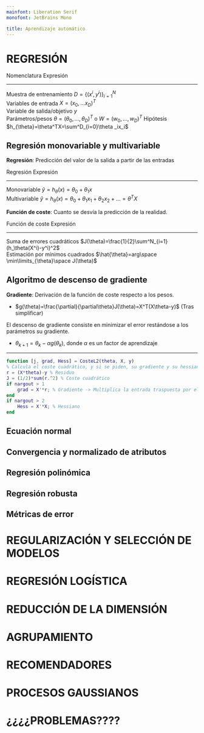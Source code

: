 ```yaml
---
mainfont: Liberation Serif
monofont: JetBrains Mono

title: Aprendizaje automático
---
```


# REGRESIÓN

Nomenclatura                 Expresión                                                  
---------------------------  ---------------------------------------------------------- 
Muestra de entrenamiento     $D = \{(x^i,y^i)\}^N_{i=1}$                                
Variables de entrada         $X = (x_0,...x_D)^T$                                       
Variable de salida/objetivo  $y$                                                        
Parámetros/pesos             $\theta=(\theta _0,...,\theta _D)^T$ o $W=(w_0,...,w_D)^T$ 
Hipótesis                    $h_{\theta}=\theta^TX=\sum^D_{i=0}\theta _ix_i$            


## Regresión monovariable y multivariable

**Regresión**: Predicción del valor de la salida a partir de las entradas

Regresión      Expresión                                                               
-------------  ----------------------------------------------------------------------- 
Monovariable   $\hat{y}=h_\theta(x)=\theta _0+\theta _1x$                              
Multivariable  $\hat{y}=h_\theta(x)=\theta _0+\theta _1x_1+\theta _2x_2+...=\theta^TX$ 

**Función de coste**: Cuanto se desvía la predicción de la realidad.

Función de coste                  Expresión                                                    
--------------------------------  -------------------------------------------------------------
Suma de errores cuadráticos       $J(\theta)=\frac{1}{2}\sum^N_{i=1}(h_\theta(X^i)-y^i)^2$     
Estimación por mínimos cuadrados  $\hat{\theta}=arg\space \min\limits_{\theta}\space J(\theta)$

## Algoritmo de descenso de gradiente

**Gradiente**: Derivación de la función de coste respecto a los pesos.

- $g(\theta)=\frac{\partial}{\partial\theta}J(\theta)=X^T(X\theta-y)$ (Tras simplificar)

El descenso de gradiente consiste en minimizar el error restándose a los parámetros su gradiente.

- $\theta_{k+1} = \theta _k - \alpha g(\theta _k)$, donde $\alpha$ es un factor de aprendizaje

---

```matlab
function [j, grad, Hess] = CosteL2(theta, X, y)
% Calcula el coste cuadrático, y si se piden, su gradiente y su hessiano
r = (X*theta)-y % Residuo
J = (1/2)*sum(r.^2) % Coste cuadrático
if nargout > 1
    grad = X'*r; % Gradiente -> Multiplica la entrada traspuesta por el residuo
end
if nargout > 2
    Hess = X'*X; % Hessiano
end
```

## Ecuación normal

## Convergencia y normalizado de atributos

## Regresión polinómica

## Regresión robusta

## Métricas de error

# REGULARIZACIÓN Y SELECCIÓN DE MODELOS

# REGRESIÓN LOGÍSTICA

# REDUCCIÓN DE LA DIMENSIÓN

# AGRUPAMIENTO

# RECOMENDADORES

# PROCESOS GAUSSIANOS

# ¿¿¿¿PROBLEMAS????
